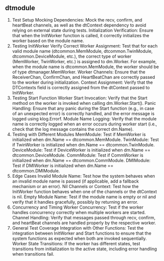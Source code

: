 
## dtmodule

1. Test Setup
Mocking Dependencies: Mock the recv, confirm, and heartBeat channels, as well as the dtContext dependency to avoid relying on external state during tests.
Initialization Verification: Ensure that when the InitWorker function is called, it correctly initializes the worker based on the module name.
2. Testing InitWorker
Verify Correct Worker Assignment: Test that for each valid module name (dtcommon.MemModule, dtcommon.TwinModule, dtcommon.DeviceModule, etc.), the correct type of worker (MemWorker, TwinWorker, etc.) is assigned to dm.Worker.
For example, when the module name is dtcommon.MemModule, the worker should be of type dtmanager.MemWorker.
Worker Channels: Ensure that the ReceiverChan, ConfirmChan, and HeartBeatChan are correctly passed to the worker during initialization.
Context Assignment: Verify that the DTContexts field is correctly assigned from the dtContext passed to InitWorker.
3. Testing Start Function
Worker Start Invocation: Verify that the Start method on the worker is invoked when calling dm.Worker.Start().
Panic Handling: Ensure that any panic during the Start function (e.g., in case of an unexpected error) is correctly handled, and the error message is logged using klog.Errorf.
Module Name Logging: Verify that the module name is correctly logged when an error occurs during worker start (i.e., check that the log message contains the correct dm.Name).
4. Testing with Different Modules
MemModule: Test if MemWorker is initialized when dm.Name == dtcommon.MemModule.
TwinModule: Test if TwinWorker is initialized when dm.Name == dtcommon.TwinModule.
DeviceModule: Test if DeviceWorker is initialized when dm.Name == dtcommon.DeviceModule.
CommModule: Test if CommWorker is initialized when dm.Name == dtcommon.CommModule.
DMIModule: Test if DMIWorker is initialized when dm.Name == dtcommon.DMIModule.
5. Edge Cases
Invalid Module Name: Test how the system behaves when an invalid module name is passed (if applicable, add a fallback mechanism or an error).
Nil Channels or Context: Test how the InitWorker function behaves when one of the channels or the dtContext is nil.
Empty Module Name: Test if the module name is empty or nil and verify that it handles gracefully, possibly by returning an error.
6. Concurrency and Timing
Worker Concurrency: Test if the worker handles concurrency correctly when multiple workers are started.
Channel Handling: Verify that messages passed through recv, confirm, and heartBeat channels are handled properly by the respective worker.
7. General Test Coverage
Integration with Other Functions: Test the integration between InitWorker and Start functions to ensure that the system functions as expected when both are invoked sequentially.
Worker State Transitions: If the worker has different states, test transitions from initialization to the active state, including error handling when transitions fail.